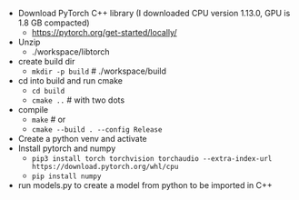 
- Download PyTorch C++ library (I downloaded CPU version 1.13.0, GPU is 1.8 GB compacted)
    - https://pytorch.org/get-started/locally/
- Unzip
    - ./workspace/libtorch
- create build dir
    - `mkdir -p build` # ./workspace/build
- cd into build and run cmake
    - `cd build`
    - `cmake ..` # with two dots
- compile
    - `make` # or
    - `cmake --build . --config Release`
- Create a python venv and activate
- Install pytorch and numpy
    - `pip3 install torch torchvision torchaudio --extra-index-url https://download.pytorch.org/whl/cpu`
    - `pip install numpy`
- run models.py to create a model from python to be imported in C++